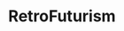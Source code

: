---
title: RetroFuturism
crosslinks:
- Atompunk
- Physics
- xkcd
- SovietHistory
- FULLCOMMUNISM
- OldSchoolCool
- WeirdWheels
- roguelikes
- thewholecar
- futureporn
- outrun
- PropagandaPosters
- ImaginaryTechnology
- Colorization
- nocontext
- Serendipity
- WhereIsMyFlyingCar
- classiccars
- Ingress
- BitchImATrain
---